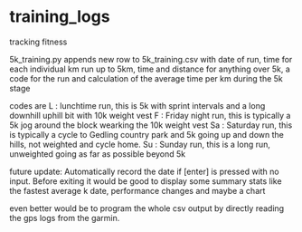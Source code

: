 # training_logs
 tracking fitness

5k_training.py
appends new row to 5k_training.csv with date of run, time for each individual km run up to 5km, time and distance for anything over 5k, a code for the run and calculation of the average time per km during the 5k stage

codes are
L : lunchtime run, this is 5k with sprint intervals and a long downhill uphill bit with 10k weight vest
F : Friday night run, this is typically a 5k jog around the block wearking the 10k weight vest
Sa : Saturday run, this is typically a cycle to Gedling country park and 5k going up and down the hills, not weighted and cycle home.
Su : Sunday run, this is a long run, unweighted going as far as possible beyond 5k

future update:
Automatically record the date if [enter] is pressed with no input.
Before exiting it would be good to display some summary stats like the fastest average k date, performance changes and maybe a chart

even better would be to program the whole csv output by directly reading the gps logs from the garmin.
